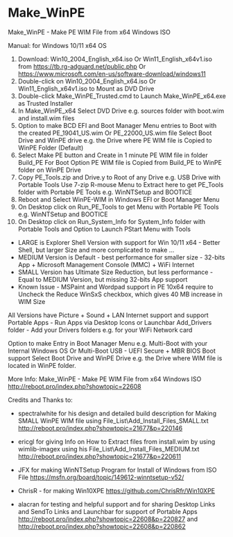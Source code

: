 # Make_WinPE
Make_WinPE - Make PE WIM File from x64 Windows ISO

Manual:  for Windows 10/11 x64 OS
 
1. Download:  Win10_2004_English_x64.iso      Or  Win11_English_x64v1.iso
   from https://tb.rg-adguard.net/public.php  Or  https://www.microsoft.com/en-us/software-download/windows11
2. Double-click on Win10_2004_English_x64.iso Or  Win11_English_x64v1.iso to Mount as DVD Drive
3. Double-click Make_WinPE_Trusted.cmd to Launch Make_WinPE_x64.exe as Trusted Installer
4. In Make_WinPE_x64 Select DVD Drive e.g. sources folder with boot.wim and install.wim files
5. Option to make BCD EFI and Boot Manager Menu entries to Boot with the created PE_19041_US.wim  Or  PE_22000_US.wim file
    Select Boot Drive and WinPE drive e.g. the Drive where PE WIM file is Copied to WinPE Folder (Default)
6. Select Make PE button and Create in 1 minute PE WIM file in folder Build_PE
   For Boot Option PE WIM file is Copied from Build_PE to WinPE folder on WinPE Drive
7. Copy PE_Tools.zip and Drive.y to Root of any Drive e.g. USB Drive with Portable Tools
   Use 7-zip R-mouse Menu to Extract here to get PE_Tools folder with Portable PE Tools e.g. WinNTSetup and BOOTICE
8. Reboot and Select WinPE-WIM in Windows EFI or Boot Manager Menu
9. On Desktop click on Run_PE_Tools to get Menu with Portable PE Tools e.g. WinNTSetup and BOOTICE
10. On Desktop click on Run_System_Info for System_Info folder with Portable Tools and Option to Launch PStart Menu with Tools

- LARGE is Explorer Shell Version with support for Win 10/11 x64 - Better Shell, but larger Size and more complicated to make ...
- MEDIUM Version is Default - best performance for smaller size - 32-bits App + Microsoft Management Console (MMC) + WiFi Internet
- SMALL Version has Ultimate Size Reduction, but less performance - Equal to MEDIUM Version, but missing 32-bits App support
- Known Issue - MSPaint and Wordpad support in PE 10x64 require to Uncheck the Reduce WinSxS checkbox, which gives 40 MB increase in WIM Size

All Versions have Picture + Sound + LAN Internet support and support Portable Apps - Run Apps via Desktop Icons or Launchbar
Add_Drivers folder - Add your Drivers folders e.g. for your WiFi Network card

Option to make Entry in Boot Manager Menu e.g.  Multi-Boot with your Internal Windows OS Or Multi-Boot USB - UEFI Secure + MBR BIOS Boot support
Select Boot Drive and WinPE Drive e.g. the Drive where WIM file is located in WinPE folder.

More Info: Make_WinPE - Make PE WIM File from x64 Windows ISO
http://reboot.pro/index.php?showtopic=22608
 
Credits and Thanks to:
 
- spectralwhite for his design and detailed build description for Making SMALL WinPE WIM file using File_List\Add_Install_Files_SMALL.txt
  http://reboot.pro/index.php?showtopic=21677&p=220146

- ericgl for giving Info on How to Extract files from install.wim by using wimlib-imagex using his File_List\Add_Install_Files_MEDIUM.txt
  http://reboot.pro/index.php?showtopic=21677&p=220611

- JFX for making WinNTSetup Program for Install of Windows from ISO File
  https://msfn.org/board/topic/149612-winntsetup-v52/

- ChrisR - for making Win10XPE
  https://github.com/ChrisRfr/Win10XPE
  
- alacran for testing and helpful support and for sharing Desktop Links and SendTo Links and Launchbar for support of Portable Apps
  http://reboot.pro/index.php?showtopic=22608&p=220827  and  http://reboot.pro/index.php?showtopic=22608&p=220862
